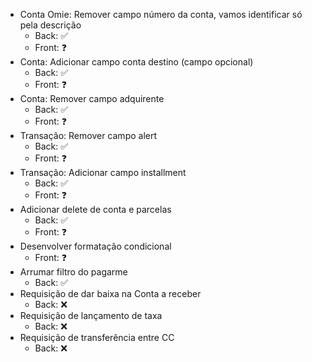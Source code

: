 - Conta Omie: Remover campo número da conta, vamos identificar só pela descrição
    - Back: ✅
    - Front: ❓
- Conta: Adicionar campo conta destino (campo opcional)
    - Back: ✅
    - Front: ❓
- Conta: Remover campo adquirente
    - Back: ✅
    - Front: ❓
- Transação: Remover campo alert
    - Back: ✅
    - Front: ❓
- Transação: Adicionar campo installment
    - Back: ✅
    - Front: ❓
- Adicionar delete de conta e parcelas
    - Back: ✅
    - Front: ❓
- Desenvolver formatação condicional
    - Front: ❓
- Arrumar filtro do pagarme
    - Back: ✅
- Requisição de dar baixa na Conta a receber
    - Back: ❌
- Requisição de lançamento de taxa
    - Back: ❌
- Requisição de transferência entre CC
    - Back: ❌